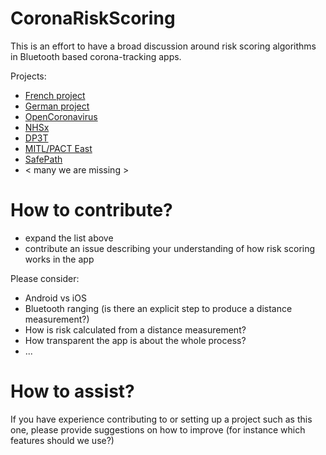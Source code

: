 # CoronaRiskScoring

This is an effort to have a broad discussion around risk scoring algorithms in Bluetooth based corona-tracking apps. 

Projects:
- [French project](https://gitlab.inria.fr/stopcovid19)
- [German project](https://github.com/corona-warn-app)
- [OpenCoronavirus](https://github.com/open-coronavirus)
- [NHSx](https://github.com/nhsx/)
- [DP3T](https://github.com/DP-3T/)
- [MITL/PACT East](https://github.com/mitll/)
- [SafePath](https://github.com/Path-Check)
- < many we are missing >


# How to contribute?

* expand the list above
* contribute an issue describing your understanding of how risk scoring works in the app

Please consider:
* Android vs iOS
* Bluetooth ranging (is there an explicit step to produce a distance measurement?)
* How is risk calculated from a distance measurement?
* How transparent the app is about the whole process?
* ...

# How to assist?
If you have experience contributing to or setting up a project such as this one, please provide suggestions on how to improve (for instance which features should we use?)
